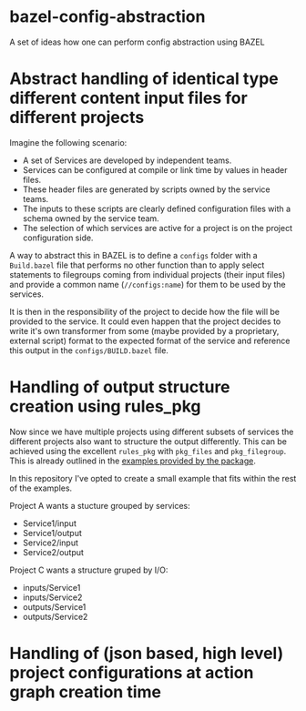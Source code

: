 # bazel-config-abstraction
A set of ideas how one can perform config abstraction using BAZEL

# Abstract handling of identical type different content input files for different projects

Imagine the following scenario:
- A set of Services are developed by independent teams.
- Services can be configured at compile or link time by values in header files.
- These header files are generated by scripts owned by the service teams.
- The inputs to these scripts are clearly defined configuration files with a schema owned by the service team.
- The selection of which services are active for a project is on the project configuration side.

A way to abstract this in BAZEL is to define a `configs` folder with a `Build.bazel` file that performs no other function than to apply select statements to filegroups coming from individual projects (their input files) and provide a common name (`//configs:name`) for them to be used by the services.

It is then in the responsibility of the project to decide how the file will be provided to the service.
It could even happen that the project decides to write it's own transformer from some (maybe provided by a proprietary, external script) format to the expected format of the service and reference this output in the `configs/BUILD.bazel` file.

# Handling of output structure creation using rules_pkg

Now since we have multiple projects using different subsets of services the different projects also want to structure the output differently.
This can be achieved using the excellent `rules_pkg` with `pkg_files` and `pkg_filegroup`.
This is already outlined in the [examples provided by the package](examples/rich_structure/README.md).

In this repository I've opted to create a small example that fits within the rest of the examples.

Project A wants a stucture grouped by services:
- Service1/input
- Service1/output
- Service2/input
- Service2/output

Project C wants a structure gruped by I/O:
- inputs/Service1
- inputs/Service2
- outputs/Service1
- outputs/Service2

# Handling of (json based, high level) project configurations at action graph creation time
